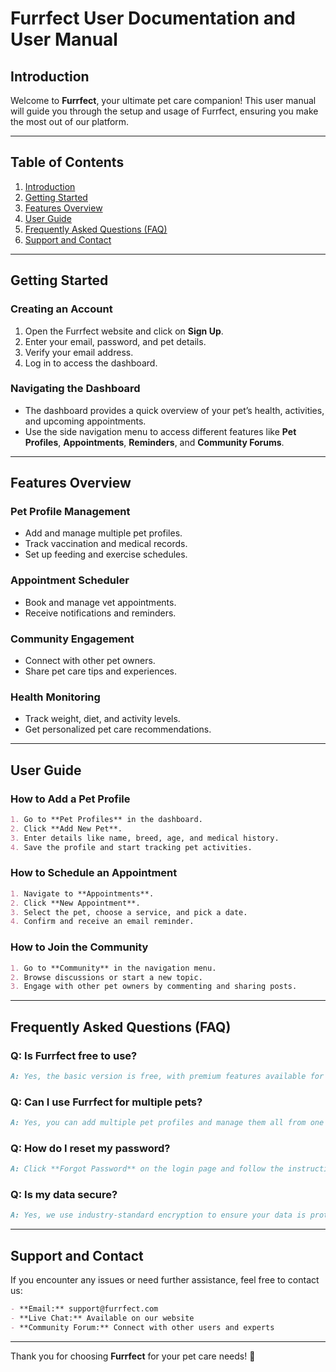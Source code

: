 # Furrfect User Documentation and User Manual

## Introduction
Welcome to **Furrfect**, your ultimate pet care companion! This user manual will guide you through the setup and usage of Furrfect, ensuring you make the most out of our platform.

---

## Table of Contents
1. [Introduction](#introduction)
2. [Getting Started](#getting-started)
3. [Features Overview](#features-overview)
4. [User Guide](#user-guide)
5. [Frequently Asked Questions (FAQ)](#frequently-asked-questions-faq)
6. [Support and Contact](#support-and-contact)

---

## Getting Started
### Creating an Account
1. Open the Furrfect website and click on **Sign Up**.
2. Enter your email, password, and pet details.
3. Verify your email address.
4. Log in to access the dashboard.

### Navigating the Dashboard
- The dashboard provides a quick overview of your pet’s health, activities, and upcoming appointments.
- Use the side navigation menu to access different features like **Pet Profiles**, **Appointments**, **Reminders**, and **Community Forums**.

---

## Features Overview
### **Pet Profile Management**
- Add and manage multiple pet profiles.
- Track vaccination and medical records.
- Set up feeding and exercise schedules.

### **Appointment Scheduler**
- Book and manage vet appointments.
- Receive notifications and reminders.

### **Community Engagement**
- Connect with other pet owners.
- Share pet care tips and experiences.

### **Health Monitoring**
- Track weight, diet, and activity levels.
- Get personalized pet care recommendations.

---

## User Guide
### **How to Add a Pet Profile**
```markdown
1. Go to **Pet Profiles** in the dashboard.
2. Click **Add New Pet**.
3. Enter details like name, breed, age, and medical history.
4. Save the profile and start tracking pet activities.
```

### **How to Schedule an Appointment**
```markdown
1. Navigate to **Appointments**.
2. Click **New Appointment**.
3. Select the pet, choose a service, and pick a date.
4. Confirm and receive an email reminder.
```

### **How to Join the Community**
```markdown
1. Go to **Community** in the navigation menu.
2. Browse discussions or start a new topic.
3. Engage with other pet owners by commenting and sharing posts.
```

---

## Frequently Asked Questions (FAQ)
### **Q: Is Furrfect free to use?**
```markdown
A: Yes, the basic version is free, with premium features available for subscription.
```

### **Q: Can I use Furrfect for multiple pets?**
```markdown
A: Yes, you can add multiple pet profiles and manage them all from one account.
```

### **Q: How do I reset my password?**
```markdown
A: Click **Forgot Password** on the login page and follow the instructions to reset your password.
```

### **Q: Is my data secure?**
```markdown
A: Yes, we use industry-standard encryption to ensure your data is protected.
```

---

## Support and Contact
If you encounter any issues or need further assistance, feel free to contact us:
```markdown
- **Email:** support@furrfect.com
- **Live Chat:** Available on our website
- **Community Forum:** Connect with other users and experts
```

---

Thank you for choosing **Furrfect** for your pet care needs! 🐾

